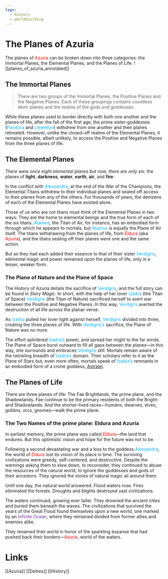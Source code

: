 ```yaml
---
tags:
  - history
  - worldbuilding
---
```


# The Planes of Azuria
The planes of <font color="#ff0000">Azuria</font> can be broken down into three categories: the Immortal Planes, the Elemental Planes, and the Planes of Life.
 ![[planes_of_azuria_annotated]]
## The Immortal Planes
 >There are two groups of the Immortal Planes, the Positive Planes and the Negative Planes. Each of these groupings contains countless demi-planes and the realms of the gods and goddesses.
 
 While these planes used to border directly with both one another and the planes of life, after the fall of the first age, the prime sister-goddesses (<font color="#00b0f0">Pandora</font> and <font color="#00b0f0">Llewellyn</font>) withdrew from one another and their planes retreated. However, unlike the closed-off realms of the Elemental Planes, it remains possible, albeit unlikely, to access the Positive and Negative Planes from the three planes of life.
 
## The Elemental Planes
*There were once eight elemental planes but now, there are only six:* the planes of **light**, **darkness**, **water**, **earth**, **air**, and **fire**.

In the conflict with <font color="#00b0f0">Alessandra</font>, at the end of the War of the Champions, the Elemental Titans withdrew to their individual planes and sealed off access to their planes from any of the others. For thousands of years, the denizens of each of the Elemental Planes have existed alone.

Those of us who are not titans must think of the Elemental Planes in two ways: They are the home to elemental beings and the true form of each of the six titans. <font color="#00b0f0">Atamos</font>, the Titan of Air, for instance, has an embodied form through which he appears to mortals, but <font color="#00b0f0">Atamos</font> is equally the Plane of Air itself. The titans withdrawing from the planes of life, from <font color="#ff0000">Eldura</font> (aka <font color="#ff0000">Azuria</font>), and the titans sealing off their planes were one and the same action.

But as they had each added their essence to that of their sister <font color="#00b0f0">Verdigris</font>, elemental magic and power remained upon the planes of life, only in a lesser, weaker form.
### The Plane of Nature and the Plane of Space
The History of Azuria details the sacrifice of <font color="#00b0f0">Verdigris</font>, and the full story can be found in _Story Magic_. In short, with the help of her lover <font color="#00b0f0">Izadra</font> (the Titan of Space) <font color="#00b0f0">Verdigris</font> (the Titan of Nature) sacrificed herself to avert war between the Positive and Negative Planes. In this way, <font color="#00b0f0">Verdigris</font> averted the destruction of all life across the planar-verse.

As <font color="#00b0f0">Izadra</font> pulled her lover tight against herself, <font color="#00b0f0">Verdigris</font> divided into three, creating the three planes of life. With <font color="#00b0f0">Verdigris’s</font> sacrifice, the Plane of Nature was no more.

The effort splintered <font color="#00b0f0">Izadra’s </font>power, and spread her might to the far winds. The Plane of Space burst outward to fill all gaps between the planes—in this way, she surrounds and embraces <font color="#00b0f0">Verdigris</font> still. Mortals remain aware of the twinkling breadth of <font color="#00b0f0">Izadra’s</font> domain. Their scholars refer to it as the Plane of Stars but, even more often, mortals speak of <font color="#00b0f0">Izadra’s</font> remnants in an embodied form of a crone goddess, [Astralei](https://worldofazuria.com/deities/).

## The Planes of Life
There are three planes of life: The Fae Brightlands, the prime plane, and the Shadowlands. Fae continue to be the primary residents of both the Bright- and Shadowlands. And the shorter-lived races—humans, dwarves, elves, goblins, orcs, gnomes—walk the prime plane.

### The Two Names of the prime plane: Eldura and Azuria
In earliest memory, the prime plane was called <font color="#ff0000">Eldura</font>—the land that endures. But this optimistic vision and hope for the future was not to be.

Following a second devastating war and a loss to the goddess <font color="#00b0f0">Alessandra</font>, the world of <font color="#ff0000">Eldura</font> lost its vision of its place in time. The surviving civilizations were greedy, self-centered, and destructive. Despite the warnings asking them to slow down, to reconsider, they continued to abuse the resources of the natural world, to ignore the goddesses and gods of their ancestors. They ignored the stores of natural magic all around them.

Until one day, the natural world answered. Flood waters rose. Fires eliminated the forests. Droughts and blights destroyed vast civilizations.

The waters continued, growing ever taller. They drowned the ancient cities and buried them beneath the waves. The civilizations that survived the years of the Great Flood found themselves upon a new world, one marked by an <font color="#7030a0">Infinite Ocean</font>, where they remained divided from former allies and enemies alike.

They renamed their world in honor of the sparkling expanse that had pushed back their borders—<font color="#ff0000">Azuria</font>, world of the waters.

# Links
[[Azuria]]
[[Deities]]
[[History]]